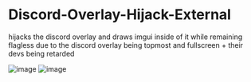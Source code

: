 # Discord-Overlay-Hijack-External
hijacks the discord overlay and draws imgui inside of it while remaining flagless due to the discord overlay being topmost and fullscreen + their devs being retarded

![image](https://github.com/user-attachments/assets/8ba6bac3-a93c-40da-8f65-f1a40ad45555)
![image](https://github.com/user-attachments/assets/f4e673e6-cd06-40d3-a137-eb313c2af4a7)
